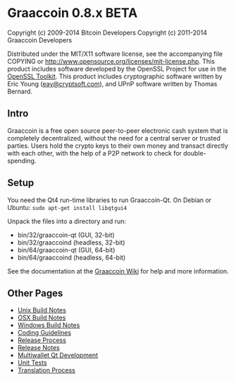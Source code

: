 Graaccoin 0.8.x BETA
====================

Copyright (c) 2009-2014 Bitcoin Developers
Copyright (c) 2011-2014 Graaccoin Developers

Distributed under the MIT/X11 software license, see the accompanying
file COPYING or http://www.opensource.org/licenses/mit-license.php.
This product includes software developed by the OpenSSL Project for use in the [OpenSSL Toolkit](http://www.openssl.org/). This product includes
cryptographic software written by Eric Young ([eay@cryptsoft.com](mailto:eay@cryptsoft.com)), and UPnP software written by Thomas Bernard.


Intro
---------------------
Graaccoin is a free open source peer-to-peer electronic cash system that is
completely decentralized, without the need for a central server or trusted
parties.  Users hold the crypto keys to their own money and transact directly
with each other, with the help of a P2P network to check for double-spending.


Setup
---------------------
You need the Qt4 run-time libraries to run Graaccoin-Qt. On Debian or Ubuntu:
	`sudo apt-get install libqtgui4`

Unpack the files into a directory and run:

- bin/32/graaccoin-qt (GUI, 32-bit)
- bin/32/graaccoind (headless, 32-bit)
- bin/64/graaccoin-qt (GUI, 64-bit)
- bin/64/graaccoind (headless, 64-bit)

See the documentation at the [Graaccoin Wiki](http://graaccoin.info)
for help and more information.


Other Pages
---------------------
- [Unix Build Notes](build-unix.md)
- [OSX Build Notes](build-osx.md)
- [Windows Build Notes](build-msw.md)
- [Coding Guidelines](coding.md)
- [Release Process](release-process.md)
- [Release Notes](release-notes.md)
- [Multiwallet Qt Development](multiwallet-qt.md)
- [Unit Tests](unit-tests.md)
- [Translation Process](translation_process.md)
